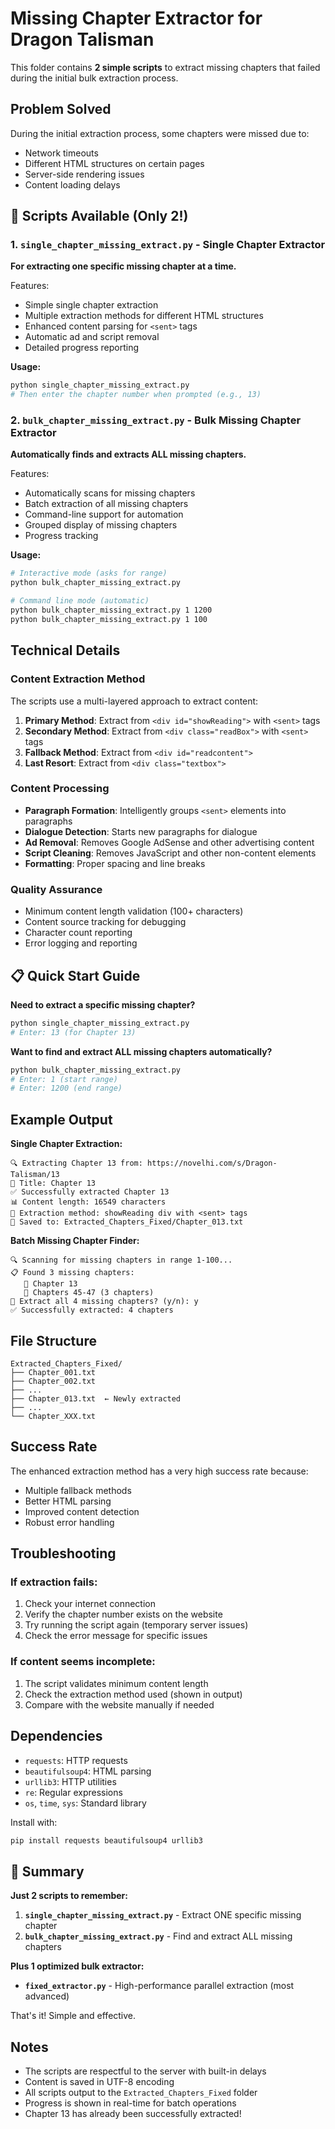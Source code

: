 # Missing Chapter Extractor for Dragon Talisman

This folder contains **2 simple scripts** to extract missing chapters that failed during the initial bulk extraction process.

## Problem Solved

During the initial extraction process, some chapters were missed due to:
- Network timeouts
- Different HTML structures on certain pages
- Server-side rendering issues
- Content loading delays

## 📝 Scripts Available (Only 2!)

### 1. `single_chapter_missing_extract.py` - Single Chapter Extractor
**For extracting one specific missing chapter at a time.**

Features:
- Simple single chapter extraction
- Multiple extraction methods for different HTML structures
- Enhanced content parsing for `<sent>` tags
- Automatic ad and script removal
- Detailed progress reporting

**Usage:**
```bash
python single_chapter_missing_extract.py
# Then enter the chapter number when prompted (e.g., 13)
```

### 2. `bulk_chapter_missing_extract.py` - Bulk Missing Chapter Extractor
**Automatically finds and extracts ALL missing chapters.**

Features:
- Automatically scans for missing chapters
- Batch extraction of all missing chapters
- Command-line support for automation
- Grouped display of missing chapters
- Progress tracking

**Usage:**
```bash
# Interactive mode (asks for range)
python bulk_chapter_missing_extract.py

# Command line mode (automatic)
python bulk_chapter_missing_extract.py 1 1200
python bulk_chapter_missing_extract.py 1 100
```

## Technical Details

### Content Extraction Method

The scripts use a multi-layered approach to extract content:

1. **Primary Method**: Extract from `<div id="showReading">` with `<sent>` tags
2. **Secondary Method**: Extract from `<div class="readBox">` with `<sent>` tags  
3. **Fallback Method**: Extract from `<div id="readcontent">`
4. **Last Resort**: Extract from `<div class="textbox">`

### Content Processing

- **Paragraph Formation**: Intelligently groups `<sent>` elements into paragraphs
- **Dialogue Detection**: Starts new paragraphs for dialogue
- **Ad Removal**: Removes Google AdSense and other advertising content
- **Script Cleaning**: Removes JavaScript and other non-content elements
- **Formatting**: Proper spacing and line breaks

### Quality Assurance

- Minimum content length validation (100+ characters)
- Content source tracking for debugging
- Character count reporting
- Error logging and reporting

## 📋 Quick Start Guide

**Need to extract a specific missing chapter?**
```bash
python single_chapter_missing_extract.py
# Enter: 13 (for Chapter 13)
```

**Want to find and extract ALL missing chapters automatically?**
```bash
python bulk_chapter_missing_extract.py
# Enter: 1 (start range)
# Enter: 1200 (end range)
```

## Example Output

**Single Chapter Extraction:**
```
🔍 Extracting Chapter 13 from: https://novelhi.com/s/Dragon-Talisman/13
📖 Title: Chapter 13
✅ Successfully extracted Chapter 13
📊 Content length: 16549 characters
🔧 Extraction method: showReading div with <sent> tags
💾 Saved to: Extracted_Chapters_Fixed/Chapter_013.txt
```

**Batch Missing Chapter Finder:**
```
🔍 Scanning for missing chapters in range 1-100...
📋 Found 3 missing chapters:
   📄 Chapter 13
   📄 Chapters 45-47 (3 chapters)
🚀 Extract all 4 missing chapters? (y/n): y
✅ Successfully extracted: 4 chapters
```

## File Structure

```
Extracted_Chapters_Fixed/
├── Chapter_001.txt
├── Chapter_002.txt
├── ...
├── Chapter_013.txt  ← Newly extracted
├── ...
└── Chapter_XXX.txt
```

## Success Rate

The enhanced extraction method has a very high success rate because:
- Multiple fallback methods
- Better HTML parsing
- Improved content detection
- Robust error handling

## Troubleshooting

### If extraction fails:
1. Check your internet connection
2. Verify the chapter number exists on the website
3. Try running the script again (temporary server issues)
4. Check the error message for specific issues

### If content seems incomplete:
1. The script validates minimum content length
2. Check the extraction method used (shown in output)
3. Compare with the website manually if needed

## Dependencies

- `requests`: HTTP requests
- `beautifulsoup4`: HTML parsing
- `urllib3`: HTTP utilities
- `re`: Regular expressions
- `os`, `time`, `sys`: Standard library

Install with:
```bash
pip install requests beautifulsoup4 urllib3
```

## 🎯 Summary

**Just 2 scripts to remember:**

1. **`single_chapter_missing_extract.py`** - Extract ONE specific missing chapter
2. **`bulk_chapter_missing_extract.py`** - Find and extract ALL missing chapters

**Plus 1 optimized bulk extractor:**
- **`fixed_extractor.py`** - High-performance parallel extraction (most advanced)

That's it! Simple and effective.

## Notes

- The scripts are respectful to the server with built-in delays
- Content is saved in UTF-8 encoding
- All scripts output to the `Extracted_Chapters_Fixed` folder
- Progress is shown in real-time for batch operations
- Chapter 13 has already been successfully extracted! 
